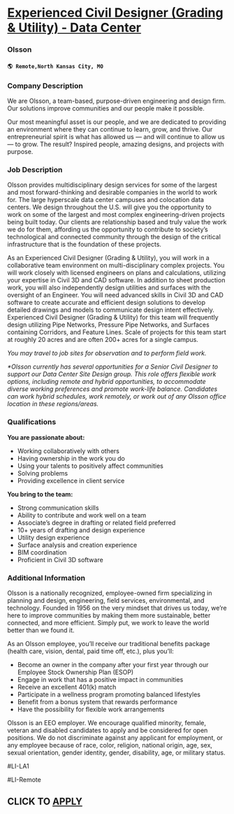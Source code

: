 # [Experienced Civil Designer (Grading & Utility) - Data Center](https://www.remotewlb.com/apply/experienced-civil-designer-grading-utility-data-center-118233)  
### Olsson  
#### `🌎 Remote,North Kansas City, MO`  

### **Company Description**

We are Olsson, a team-based, purpose-driven engineering and design firm. Our solutions improve communities and our people make it possible.

Our most meaningful asset is our people, and we are dedicated to providing an environment where they can continue to learn, grow, and thrive. Our entrepreneurial spirit is what has allowed us — and will continue to allow us — to grow. The result? Inspired people, amazing designs, and projects with purpose.

###  **Job Description**

Olsson provides multidisciplinary design services for some of the largest and most forward-thinking and desirable companies in the world to work for. The large hyperscale data center campuses and colocation data centers. We design throughout the U.S. will give you the opportunity to work on some of the largest and most complex engineering-driven projects being built today. Our clients are relationship based and truly value the work we do for them, affording us the opportunity to contribute to society’s technological and connected community through the design of the critical infrastructure that is the foundation of these projects.

As an Experienced Civil Designer (Grading & Utility), you will work in a collaborative team environment on multi-disciplinary complex projects. You will work closely with licensed engineers on plans and calculations, utilizing your expertise in Civil 3D and CAD software. In addition to sheet production work, you will also independently design utilities and surfaces with the oversight of an Engineer. You will need advanced skills in Civil 3D and CAD software to create accurate and efficient design solutions to develop detailed drawings and models to communicate design intent effectively. Experienced Civil Designer (Grading & Utility) for this team will frequently design utilizing Pipe Networks, Pressure Pipe Networks, and Surfaces containing Corridors, and Feature Lines. Scale of projects for this team start at roughly 20 acres and are often 200+ acres for a single campus.

_You may travel to job sites for observation and to perform field work._

 _*Olsson currently has several opportunities for a Senior Civil Designer to support our Data Center Site Design group. This role offers flexible work options, including remote and hybrid opportunities, to accommodate diverse working preferences and promote work-life balance. Candidates can work hybrid schedules, work remotely, or work out of any Olsson office location in these regions/areas._

###  **Qualifications**

 **You are passionate about:**

  * Working collaboratively with others
  * Having ownership in the work you do
  * Using your talents to positively affect communities
  * Solving problems
  * Providing excellence in client service

 **You bring to the team:**

  * Strong communication skills
  * Ability to contribute and work well on a team
  * Associate’s degree in drafting or related field preferred
  * 10+ years of drafting and design experience
  * Utility design experience 
  * Surface analysis and creation experience 
  * BIM coordination
  * Proficient in Civil 3D software

###  **Additional Information**

Olsson is a nationally recognized, employee-owned firm specializing in planning and design, engineering, field services, environmental, and technology. Founded in 1956 on the very mindset that drives us today, we’re here to improve communities by making them more sustainable, better connected, and more efficient. Simply put, we work to leave the world better than we found it.

As an Olsson employee, you’ll receive our traditional benefits package (health care, vision, dental, paid time off, etc.), plus you’ll:

  * Become an owner in the company after your first year through our Employee Stock Ownership Plan (ESOP)
  * Engage in work that has a positive impact in communities
  * Receive an excellent 401(k) match
  * Participate in a wellness program promoting balanced lifestyles
  * Benefit from a bonus system that rewards performance
  * Have the possibility for flexible work arrangements

Olsson is an EEO employer. We encourage qualified minority, female, veteran and disabled candidates to apply and be considered for open positions. We do not discriminate against any applicant for employment, or any employee because of race, color, religion, national origin, age, sex, sexual orientation, gender identity, gender, disability, age, or military status.

#LI-LA1

#LI-Remote

  
## CLICK TO [APPLY](https://www.remotewlb.com/apply/experienced-civil-designer-grading-utility-data-center-118233)

